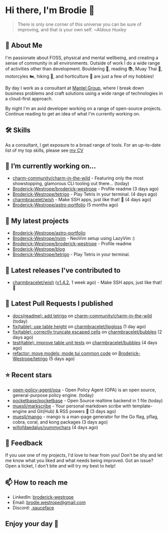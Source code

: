 # Hi there, I'm Brodie 👋

> There is only one corner of this universe you can be sure of improving, and that is your own self. *~Aldous Huxley*

## 🚀 About Me

I'm passionate about FOSS, physical and mental wellbeing, and creating a sense of community in all environments. Outside of work I do a wide range of activities other than development. Bouldering 🧗, reading 📚, Muay Thai 🥋, motorcyles 🏍️, hiking 🥾, and horticulture 🌵 are just a few of my hobbies! 

By day I work as a consultant at [Mantel Group](https://mantelgroup.com.au/), where I break down business problems and craft solutions using a wide range of technologies in a cloud-first approach.

By night I'm an avid developer working on a range of open-source projects. Continue reading to get an idea of what I'm currently working on.

## 🛠 Skills
As a consultant, I get exposure to a broad range of tools. For an up-to-date list of my top skills, please see [my CV](./CV/cv.pdf)

## 🔭 I’m currently working on...

- [charm-community/charm-in-the-wild](https://github.com/charm-community/charm-in-the-wild) - Featuring only the most showstopping, glamorous CLI tooling out there... (today)
- [Broderick-Westrope/broderick-westrope](https://github.com/Broderick-Westrope/broderick-westrope) - Profile readme (3 days ago)
- [Broderick-Westrope/tetrigo](https://github.com/Broderick-Westrope/tetrigo) - Play Tetris in your terminal. (4 days ago)
- [charmbracelet/wish](https://github.com/charmbracelet/wish) - Make SSH apps, just like that! 💫 (4 days ago)
- [Broderick-Westrope/astro-portfolio](https://github.com/Broderick-Westrope/astro-portfolio) (5 months ago)

## 🌱 My latest projects

- [Broderick-Westrope/astro-portfolio](https://github.com/Broderick-Westrope/astro-portfolio)
- [Broderick-Westrope/nvim](https://github.com/Broderick-Westrope/nvim) - NeoVim setup using LazyVim :)
- [Broderick-Westrope/broderick-westrope](https://github.com/Broderick-Westrope/broderick-westrope) - Profile readme
- [Broderick-Westrope/blog](https://github.com/Broderick-Westrope/blog)
- [Broderick-Westrope/tetrigo](https://github.com/Broderick-Westrope/tetrigo) - Play Tetris in your terminal.

## 🚀 Latest releases I've contributed to

- [charmbracelet/wish](https://github.com/charmbracelet/wish) ([v1.4.2](https://github.com/charmbracelet/wish/releases/tag/v1.4.2), 1 week ago) - Make SSH apps, just like that! 💫

## 🔨 Latest Pull Requests I published

- [docs(readme): add tetrigo](https://github.com/charm-community/charm-in-the-wild/pull/17) on [charm-community/charm-in-the-wild](https://github.com/charm-community/charm-in-the-wild) (today)
- [fix(table): use table height](https://github.com/charmbracelet/lipgloss/pull/358) on [charmbracelet/lipgloss](https://github.com/charmbracelet/lipgloss) (1 day ago)
- [fix(table): correctly truncate escaped cells](https://github.com/charmbracelet/bubbles/pull/603) on [charmbracelet/bubbles](https://github.com/charmbracelet/bubbles) (2 days ago)
- [test(table): improve table unit tests](https://github.com/charmbracelet/bubbles/pull/601) on [charmbracelet/bubbles](https://github.com/charmbracelet/bubbles) (4 days ago)
- [refactor: move models; mode tui common code](https://github.com/Broderick-Westrope/tetrigo/pull/18) on [Broderick-Westrope/tetrigo](https://github.com/Broderick-Westrope/tetrigo) (5 days ago)

## ⭐ Recent stars

- [open-policy-agent/opa](https://github.com/open-policy-agent/opa) - Open Policy Agent (OPA) is an open source, general-purpose policy engine. (today)
- [pocketbase/pocketbase](https://github.com/pocketbase/pocketbase) - Open Source realtime backend in 1 file (today)
- [muesli/markscribe](https://github.com/muesli/markscribe) - Your personal markdown scribe with template-engine and Git(Hub) &amp; RSS powers 📜 (3 days ago)
- [muesli/mango](https://github.com/muesli/mango) - mango is a man-page generator for the Go flag, pflag, cobra, coral, and kong packages (3 days ago)
- [willofdaedalus/yummychars](https://github.com/willofdaedalus/yummychars) (4 days ago)

## 💬 Feedback

If you use one of my projects, I'd love to hear from you! Don't be shy and let me know what you liked and what needs being improved. Got an issue? Open a ticket, I don't bite and will try my best to help!

## 📫 How to reach me
- LinkedIn: [broderick-westrope](https://www.linkedin.com/in/broderick-westrope/)
- Email: [brodie.westrope@gmail.com](mailto:brodie.westrope@gmail.com)
- Discord: [.sauceface](https://discordapp.com/users/.sauceface/)

## Enjoy your day 🤙
